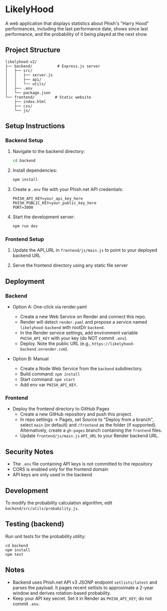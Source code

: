 # LikelyHood

A web application that displays statistics about Phish's "Harry Hood" performances, including the last performance date, shows since last performance, and the probability of it being played at the next show.

## Project Structure

```
likelyhood-v2/
├── backend/           # Express.js server
│   ├── src/
│   │   ├── server.js
│   │   ├── api/
│   │   └── utils/
│   ├── .env
│   └── package.json
└── frontend/         # Static website
    ├── index.html
    ├── css/
    └── js/
```

## Setup Instructions

### Backend Setup

1. Navigate to the backend directory:
   ```bash
   cd backend
   ```

2. Install dependencies:
   ```bash
   npm install
   ```

3. Create a `.env` file with your Phish.net API credentials:
   ```
   PHISH_API_KEY=your_api_key_here
   PHISH_PUBLIC_KEY=your_public_key_here
   PORT=3000
   ```

4. Start the development server:
   ```bash
   npm run dev
   ```

### Frontend Setup

1. Update the API_URL in `frontend/js/main.js` to point to your deployed backend URL

2. Serve the frontend directory using any static file server

## Deployment

### Backend
- Option A: One-click via render.yaml
   - Create a new Web Service on Render and connect this repo.
   - Render will detect `render.yaml` and propose a service named `likelyhood-backend` with rootDir `backend`.
   - In the Render service settings, add environment variable `PHISH_API_KEY` with your key (do NOT commit `.env`).
   - Deploy. Note the public URL (e.g., `https://likelyhood-backend.onrender.com`).

- Option B: Manual
   - Create a Node Web Service from the `backend` subdirectory.
   - Build command: `npm install`
   - Start command: `npm start`
   - Add env var `PHISH_API_KEY`.

### Frontend
- Deploy the frontend directory to GitHub Pages
   - Create a new GitHub repository and push this project.
   - In repo settings -> Pages, set Source to "Deploy from a branch", select `main` (or default) and `/frontend` as the folder (if supported). Alternatively, create a `gh-pages` branch containing the `frontend` files.
   - Update `frontend/js/main.js` `API_URL` to your Render backend URL.

## Security Notes
- The `.env` file containing API keys is not committed to the repository
- CORS is enabled only for the frontend domain
- API keys are only used in the backend

## Development

To modify the probability calculation algorithm, edit `backend/src/utils/probability.js`.

## Testing (backend)

Run unit tests for the probability utility:

```
cd backend
npm install
npm test
```

## Notes

- Backend uses Phish.net API v3 JSONP endpoint `setlists/latest` and parses the payload. It pages recent setlists to approximate a 2-year window and derives rotation-based probability.
- Keep your API key secret. Set it in Render as `PHISH_API_KEY`; do not commit `.env`.